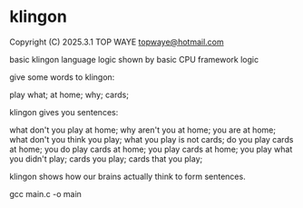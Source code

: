 # klingon
Copyright (C) 2025.3.1 TOP WAYE topwaye@hotmail.com

basic klingon language logic shown by basic CPU framework logic

give some words to klingon:

play what;
at home;
why;
cards;

klingon gives you sentences:

what don't you play at home;
why aren't you at home;
you are at home;
what don't you think you play;
what you play is not cards;
do you play cards at home;
you do play cards at home;
you play cards at home;
you play what you didn't play;
cards you play;
cards that you play;

klingon shows how our brains actually think to form sentences.

gcc main.c -o main
